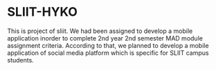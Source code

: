 # SLIIT-HYKO

This is project of sliit. We had been assigned to develop a mobile application inorder to complete 2nd year 2nd semester MAD module assignment criteria. 
According to that, we planned to develop a mobile application of social media platform which is specific for SLIIT campus students.
